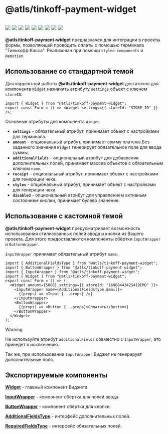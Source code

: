 # @atls/tinkoff-payment-widget

[//]: # "VERSIONS"

## [<img src="https://img.shields.io/static/v1?style=for-the-badge&label=%40atls-ui-parts%2Fbutton&message=0.0.12&labelColor=097CEB&color=0B6DCC">](https://www.npmjs.com/package/@atls-ui-parts/button/v/0.0.12) [<img src="https://img.shields.io/static/v1?style=for-the-badge&label=%40atls-ui-parts%2Fcondition&message=0.0.4&labelColor=097CEB&color=0B6DCC">](https://www.npmjs.com/package/@atls-ui-parts/condition/v/0.0.4) [<img src="https://img.shields.io/static/v1?style=for-the-badge&label=%40atls-ui-parts%2Fhidden-input&message=0.0.6&labelColor=097CEB&color=0B6DCC">](https://www.npmjs.com/package/@atls-ui-parts/hidden-input/v/0.0.6) [<img src="https://img.shields.io/static/v1?style=for-the-badge&label=%40atls-ui-parts%2Finput&message=0.0.13&labelColor=097CEB&color=0B6DCC">](https://www.npmjs.com/package/@atls-ui-parts/input/v/0.0.13) [<img src="https://img.shields.io/static/v1?style=for-the-badge&label=%40atls-ui-parts%2Flayout&message=0.0.7&labelColor=097CEB&color=0B6DCC">](https://www.npmjs.com/package/@atls-ui-parts/layout/v/0.0.7) [<img src="https://img.shields.io/static/v1?style=for-the-badge&label=%40atls-ui-parts%2Ftext&message=0.0.11&labelColor=097CEB&color=0B6DCC">](https://www.npmjs.com/package/@atls-ui-parts/layout/v/0.0.7) [<img src="https://img.shields.io/static/v1?style=for-the-badge&label=react-intl&message=6.4.4&labelColor=ECEEF5&color=D7DCEB">](https://www.npmjs.com/package/react-intl/v/6.4.4) [<img src="https://img.shields.io/static/v1?style=for-the-badge&label=react-laag&message=2.0.5&labelColor=ECEEF5&color=D7DCEB">](https://www.npmjs.com/package/react-laag) [<img src="https://img.shields.io/static/v1?style=for-the-badge&label=styled-tools&message=1.7.2&labelColor=ECEEF5&color=D7DCEB">](https://www.npmjs.com/package/styled-tools)

**@atls/tinkoff-payment-widget** предназначен для интеграции в проекты формы, позволяющей проводить оплаты с помощью терминала "Тинькофф Касса". Реализован при помощи `styled-components` и `@emotion`.

## Использование со стандартной темой

Для корректной работы **@atls/tinkoff-payment-widget** достаточно для компонента `Widget` назначить атрибуту `settings` объект с ключом `storeID`:

```tsx
import { Widget } from "@atls/tinkoff-payment-widget";
export const Form = () => <Widget settings={{ storeId: "STORE_ID" }} />;
```

Основные атрибуты для компонента `Widget`:

- **`settings`** - обязательный атрибут, принимает объект с настройками для терминала.
- **`amount`** - опциональный атрибут, принимает сумму платежа.Без заданного значения `Widget` генерирует обязательное поле для ввода суммы.
- **`additionalFields`** - опциональный атрибут для добавления дополнительных полей, принимает массив объектов с обязательным ключом `name`.
- **`receipt`** - опциональный атрибут, принимает объект с настройками для генерации чека.
- **`styles`** - опциональный атрибут, принимает объект с настройками для генерации чека.
- **`disabled`** - опциональный атрибут для управлением активным состоянием кнопки, принимает булево значение.

## Использование с кастомной темой

**@atls/tinkoff-payment-widget** предусматривает возможность использования стилизованных полей ввода и кнопки из Вашего проекта. Для этого предоставляются компоненты обёртки `InputWrapper` и `ButtonWrapper`.

`InputWrapper` принимает обязательный атрибут `name`.

```tsx
import { AdditionalFieldsType } from "@atls/tinkoff-payment-widget";
import { ButtonWrapper } from "@atls/tinkoff-payment-widget";
import { InputWrapper } from "@atls/tinkoff-payment-widget";
import { Widget } from "@atls/tinkoff-payment-widget";
export const Form = () => (
  <Widget amount={5000} settings={{ storeId: "1698844342541DEMO" }}>
    <InputWrapper name={AdditionalFieldsType.Email}>
      {(props) => <Input {...props} />}
    </InputWrapper>
    <ButtonWrapper>
      {(props) => <Button {...props}>Оплатить</Button>}
    </ButtonWrapper>
  </Widget>
);
```

> [!WARNING]  
> Не используйте атрибут `additionalFields` совместно с `InputWrapper`, это приведет к исключению.
>
> Так же, при использовании `InputWrapper` Виджет не генерирует дополнительные поля.

## Экспортируемые компоненты

[**Widget**]() - главный компонент Виджета.

[**InputWrapper**]() - компонент обёртка для полей ввода.

[**ButtonWrapper**]() - компонент обёртка для кнопки.

[**AdditionalFieldsType**]() - интерфейс дополнительных полей.

[**RequiredFieldsType**]() - интерфейс обязательных полей.
